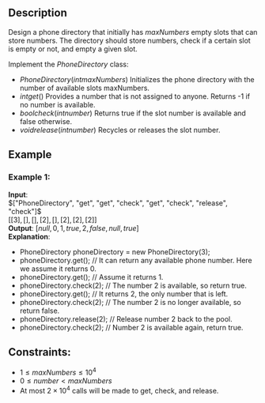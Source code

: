 ## Description
Design a phone directory that initially has $maxNumbers$ empty slots that can store numbers. The directory should store numbers, check if a certain slot is empty or not, and empty a given slot.

Implement the $PhoneDirectory$ class:
- $PhoneDirectory(int maxNumbers)$ Initializes the phone directory with the number of available slots maxNumbers.
- $int get()$ Provides a number that is not assigned to anyone. Returns -1 if no number is available.
- $bool check(int number)$ Returns true if the slot number is available and false otherwise.
- $void release(int number)$ Recycles or releases the slot number.
 
## Example
### Example 1:
**Input**:  
$["PhoneDirectory", "get", "get", "check", "get", "check", "release", "check"]$  
$[[3], [], [], [2], [], [2], [2], [2]]$  
**Output**: $[null, 0, 1, true, 2, false, null, true]$  
**Explanation**:
- PhoneDirectory phoneDirectory = new PhoneDirectory(3);
- phoneDirectory.get();      // It can return any available phone number. Here we assume it returns 0.
- phoneDirectory.get();      // Assume it returns 1.
- phoneDirectory.check(2);   // The number 2 is available, so return true.
- phoneDirectory.get();      // It returns 2, the only number that is left.
- phoneDirectory.check(2);   // The number 2 is no longer available, so return false.
- phoneDirectory.release(2); // Release number 2 back to the pool.
- phoneDirectory.check(2);   // Number 2 is available again, return true.
 
## Constraints:
- $1 \leq maxNumbers \leq 10^4$
- $0 \leq number < maxNumbers$
- At most $2 \times 10^4$ calls will be made to get, check, and release.